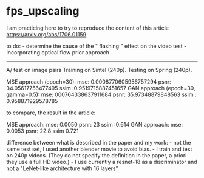 # fps_upscaling
 I am practicing here to try to reproduce the content of this article https://arxiv.org/abs/1706.01159

to do:
	- determine the cause of the " flashing " effect on the video test
	- Incorporating optical flow prior approach

---

A/ test on image pairs
Training on Sintel (240p). Testing on Spring (240p).


MSE approach (epoch=30):
mse: 0.0008770605956757294
psnr: 34.05617756477495
ssim :0.9519715887451657
GAN approach (epoch=30, gamma=0.5):
mse: 000764338637911684
psnr: 35.97348879848563
ssim : 0.958871929578785

to compare, the result in the article:

MSE approach:
mse: 0.0050
psnr: 23
ssim :0.614
GAN approach:
mse: 0.0053
psnr: 22.8
ssim 0.721

difference between what is described in the paper and my work:
	- not the same test set, I used another blender movie to avoid bias.
	- I train and test on 240p videos. (They do not specify the definition in the paper, a priori they use a full HD video.)
	- I use currently a resnet-18 as a discriminator and not a "LeNet-like architecture with 16 layers"